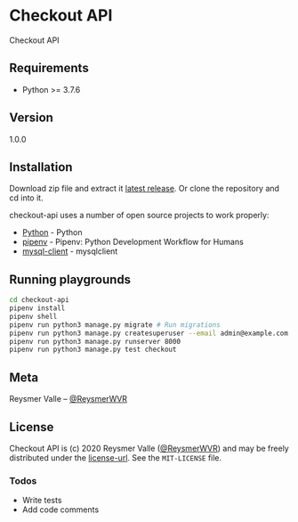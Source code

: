 # Checkout API

Checkout API

## Requirements

- Python >= 3.7.6

## Version

1.0.0

## Installation

Download zip file and extract it [latest release](https://github.com/reysmerwvr/checkout-api). Or clone the repository and cd into it.

checkout-api uses a number of open source projects to work properly:

- [Python] - Python
- [pipenv] - Pipenv: Python Development Workflow for Humans
- [mysql-client] - mysqlclient

## Running playgrounds

```sh
cd checkout-api
pipenv install
pipenv shell
pipenv run python3 manage.py migrate # Run migrations
pipenv run python3 manage.py createsuperuser --email admin@example.com --username admin
pipenv run python3 manage.py runserver 8000
pipenv run python3 manage.py test checkout
```

## Meta

Reysmer Valle – [@ReysmerWVR]

## License

Checkout API is (c) 2020 Reysmer Valle ([@ReysmerWVR]) and may be freely distributed under the [license-url](https://github.com/reysmerwvr/checkout-api/tree/master/LICENSE). See the `MIT-LICENSE` file.

### Todos

- Write tests
- Add code comments

[//]: # (These are reference links used in the body of this note and get stripped out when the markdown processor does 
its job. There is no need to format nicely because it shouldn't be seen. Thanks SO - http://stackoverflow.com/questions/4823468/store-comments-in-markdown-syntax)

   [Python]: <https://www.python.org/>
   [pipenv]: <https://pypi.org/project/pipenv/>
   [mysql-client]: <https://pypi.org/project/mysqlclient/>
   [@ReysmerWVR]: <http://twitter.com/ReysmerWVR>